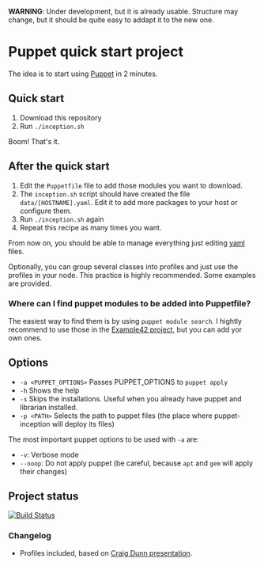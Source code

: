 **WARNING**: Under development, but it is already usable. Structure may change, but it should be quite easy to addapt it to the new one.

# Puppet quick start project

The idea is to start using [Puppet] in 2 minutes.

## Quick start

1. Download this repository
1. Run `./inception.sh`

Boom! That's it.


## After the quick start

1. Edit the `Puppetfile` file to add those modules you want to download.
1. The `inception.sh` script should have created the file `data/[HOSTNAME].yaml`. Edit it to add more packages to your host or configure them.
1. Run `./inception.sh` again
1. Repeat this recipe as many times you want.

From now on, you should be able to manage everything just editing [yaml] files.

Optionally, you can group several classes into profiles and just use the profiles in your node. This practice is highly recommended. Some examples are provided.


### Where can I find puppet modules to be added into Puppetfile?

The easiest way to find them is by using `puppet module search`. I hightly recommend to use those in the [Example42 project], but you can add yor own ones.


## Options

- `-a <PUPPET_OPTIONS>` Passes PUPPET_OPTIONS to `puppet apply`
- `-h` Shows the help
- `-s` Skips the installations. Useful when you already have puppet and librarian installed.
- `-p <PATH>` Selects the path to puppet files (the place where puppet-inception will deploy its files)

The most important puppet options to be used with `-a` are:

- `-v`: Verbose mode
- `--noop`: Do not apply puppet (be careful, because `apt` and `gem` will apply their changes)


## Project status

[![Build Status](https://travis-ci.org/magmax/puppet-inception.svg)](https://travis-ci.org/magmax/puppet-inception)

### Changelog

- Profiles included, based on [Craig Dunn presentation].



[yaml]: http://www.yaml.org/
[Puppet]: http://puppetlabs.com/
[Craig Dunn presentation]: http://puppetlabs.com/presentations/designing-puppet-rolesprofiles-pattern
[Example42 project]: https://github.com/example42
